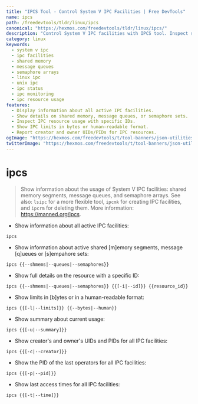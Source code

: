```yaml
---
title: "IPCS Tool - Control System V IPC Facilities | Free DevTools"
name: ipcs
path: /freedevtools/tldr/linux/ipcs
canonical: "https://hexmos.com/freedevtools/tldr/linux/ipcs/"
description: "Control System V IPC facilities with IPCS tool. Inspect shared memory segments, message queues, and semaphore arrays. Free online tool, no registration required."
category: linux
keywords:
  - system v ipc
  - ipc facilities
  - shared memory
  - message queues
  - semaphore arrays
  - linux ipc
  - unix ipc
  - ipc status
  - ipc monitoring
  - ipc resource usage
features:
  - Display information about all active IPC facilities.
  - Show details on shared memory, message queues, or semaphore sets.
  - Inspect IPC resource usage with specific IDs.
  - Show IPC limits in bytes or human-readable format.
  - Report creator and owner UIDs/PIDs for IPC resources.
ogImage: "https://hexmos.com/freedevtools/t/tool-banners/json-utilities-banner.png"
twitterImage: "https://hexmos.com/freedevtools/t/tool-banners/json-utilities-banner.png"
---
```


# ipcs

> Show information about the usage of System V IPC facilities: shared memory segments, message queues, and semaphore arrays.
> See also: `lsipc` for a more flexible tool, `ipcmk` for creating IPC facilities, and `ipcrm` for deleting them.
> More information: <https://manned.org/ipcs>.

- Show information about all active IPC facilities:

`ipcs`

- Show information about active shared [m]emory segments, message [q]ueues or [s]empahore sets:

`ipcs {{--shmems|--queues|--semaphores}}`

- Show full details on the resource with a specific ID:

`ipcs {{--shmems|--queues|--semaphores}} {{[-i|--id]}} {{resource_id}}`

- Show limits in [b]ytes or in a human-readable format:

`ipcs {{[-l|--limits]}} {{--bytes|--human}}`

- Show summary about current usage:

`ipcs {{[-u|--summary]}}`

- Show creator's and owner's UIDs and PIDs for all IPC facilities:

`ipcs {{[-c|--creator]}}`

- Show the PID of the last operators for all IPC facilities:

`ipcs {{[-p|--pid]}}`

- Show last access times for all IPC facilities:

`ipcs {{[-t|--time]}}`
